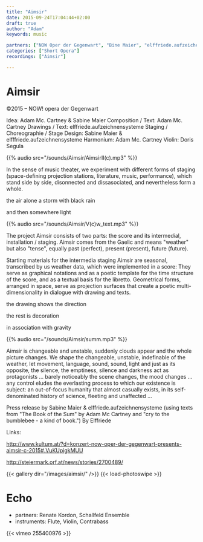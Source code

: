 ```yaml
---
title: "Aimsir"
date: 2015-09-24T17:04:44+02:00
draft: true
author: "Adam"
keywords: music

partners: ["NOW Oper der Gegenwart", "Bine Maier", "elffriede.aufzeichensysteme", "Doris Segula"]
categories: ["Short Opera"]
recordings: ["Aimsir"]

---
```



# Aimsir
©2015 – NOW! opera der Gegenwart

Idea: Adam Mc. Cartney & Sabine Maier
Composition / Text: Adam Mc. Cartney
Drawings / Text: elffriede.aufzeichnensysteme
Staging / Choreographie / Stage Design: Sabine Maier & elfffriede.aufzeichnensysteme
Harmonium: Adam Mc. Cartney
Violin: Doris Segula

{{% audio src="/sounds/Aimsir/AimsirII(c).mp3" %}}

In the sense of music theater, we experiment with different forms of staging
(space-defining projection stations, literature, music, performance), which
stand side by side, disonnected and dissasociated, and nevertheless form a whole.

the air alone
a storm with black rain

and then somewhere light

{{% audio src="/sounds/Aimsir/V(c)w_text.mp3" %}}

The project Aimsir consists of two parts: the score and its intermedial, installation /
staging. Aimsir comes from the Gaelic and means "weather" but also "tense", equally
past (perfect), present (present), future (future).

Starting materials for the intermedia staging Aimsir are seasonal, transcribed by us weather
data, which were implemented in a score: They serve as graphical notations and as a poetic
template for the time structure of the score, and as a textual basis for the libretto.
Geometrical forms, arranged in space, serve as projection surfaces that create a poetic
multi-dimensionality in dialogue with drawing and texts.

the drawing shows the direction

the rest is decoration

in association with gravity

{{% audio src="/sounds/Aimsir/summ.mp3" %}}

Aimsir is changeable and unstable, suddenly clouds appear and the whole picture changes.
We shape the changeable, unstable, indefinable of the weather, let movement, language,
sound, sound, light and just as its opposite, the silence, the emptiness, silence and
darkness act as protagonists ... barely noticeably the scene changes, the mood changes ...
any control eludes the everlasting process to which our existence is subject: an out-of-focus
humanity that almost casually exists, in its self-denominated history of science,
fleeting and unaffected ...

Press release by Sabine Maier & elffriede.aufzeichnensysteme (using texts from
"The Book of the Sum" by Adam Mc Cartney and "cry to the bumblebee - a kind of book.") By Elffriede

Links:

http://www.kultum.at/?d=konzert-now-oper-der-gegenwart-presents-aimsir-c-2015#.VuKUpigkMUU

http://steiermark.orf.at/news/stories/2700489/

{{< gallery dir="/images/aimsir/" />}} {{< load-photoswipe >}}


# Echo 

+ partners: Renate Kordon, Schallfeld Ensemble
+ instruments: Flute, Violin, Contrabass

{{< vimeo 255400976 >}}


